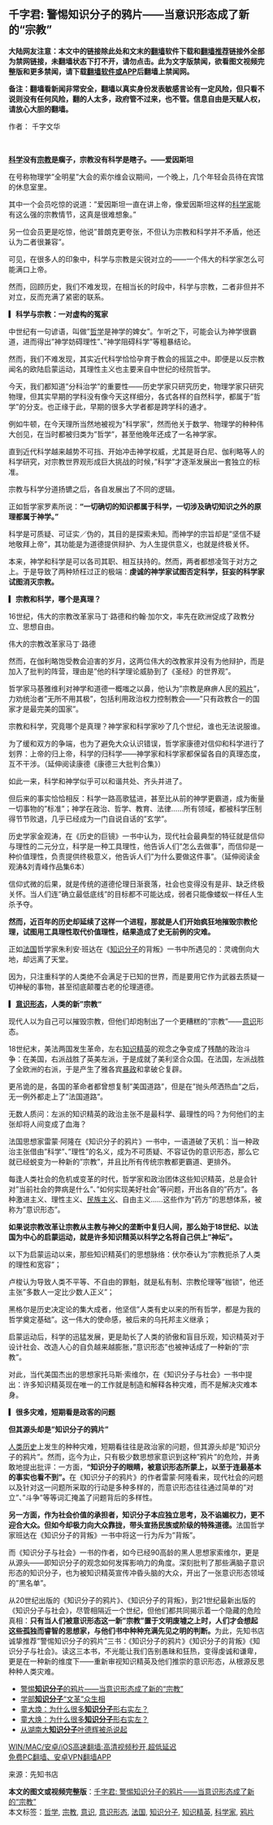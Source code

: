  <h2>千字君: 警惕知识分子的鸦片——当意识形态成了新的“宗教”</h2> <p class="notice"><b>大陆网友注意：本文中的链接除此处和文末的<a href="https://github.com/bannedbook/fanqiang" >翻墙</a>软件下载和<a href="https://github.com/killgcd/justmysocks/blob/master/README.md">翻墙推荐</a>链接外全部为禁网链接，未翻墙状态下打不开，请勿点击。此为文字版禁闻，欲看图文视频完整版和更多禁闻，请下载<a href="https://github.com/bannedbook/fanqiang">翻墙软件或APP</a>后翻墙上禁闻网。</p><p>备注：翻墙看新闻非常安全，翻墙以真实身份发表敏感言论有一定风险，但只看不说则没有任何风险，翻的人太多，政府管不过来，也不管。信息自由是天赋人权，请放心大胆的翻墙。</b></p>  <div class="entry"> <p>作者： 千字文华</p> <p id="conimg">&nbsp;</p> <p><strong><span class='wp_keywordlink'><a href="https://www.bannedbook.org/forum11/topic309.html" title="禁片：“科学”的棍子" target="_blank">科学</a></span>没有<a href="https://www.bannedbook.org/bnews/tag/%e5%ae%97%e6%95%99/" class="st_tag internal_tag" rel="tag" title="标签 宗教 下的日志">宗教</a>是瘸子，宗教没有科学是瞎子。——爱因斯坦</strong></p> <p>在号称物理学&#8221;全明星&#8221;大会的索尔维会议期间，一个晚上，几个年轻会员待在宾馆的休息室里。</p> <p>其中一个会员吃惊的说道：&#8221;爱因斯坦一直在讲上帝，像爱因斯坦这样的<a href="https://www.bannedbook.org/bnews/tag/%e7%a7%91%e5%ad%a6%e5%ae%b6/" class="st_tag internal_tag" rel="tag" title="标签 科学家 下的日志">科学家</a>能有这么强的宗教情节，这真是很难想象。&#8221;</p> <p>另一位会员更是吃惊，他说&#8221;普朗克更夸张，不但认为宗教和科学并不矛盾，他还认为二者很兼容&#8221;。</p> <p>可见，在很多人的印象中，科学与宗教是尖锐对立的——一个伟大的科学家怎么可能满口上帝。</p> <p>然而，回顾历史，我们不难发现，在相当长的时段中，科学与宗教，二者非但并不对立，反而充满了紧密的联系。</p> <p><strong>▎</strong><strong>科学与宗教：一对虚构的冤家</strong></p> <p>中世纪有一句谚语，叫做&#8221;<a href="https://www.bannedbook.org/bnews/tag/%E5%93%B2%E5%AD%A6/" class="st_tag internal_tag" rel="tag" title="标签 哲学 下的日志">哲学</a>是神学的婢女&#8221;。乍听之下，可能会认为神学很霸道，进而得出&#8221;神学妨碍理性&#8221;、&#8221;神学阻碍科学&#8221;等粗暴结论。</p> <p>然而，我们不难发现，其实近代科学恰恰孕育于教会的摇篮之中。即便是以反宗教闻名的欧陆启蒙运动，其理性主义也主要来自中世纪的经院哲学。</p> <p>今天，我们都知道&#8221;分科治学&#8221;的重要性——历史学家只研究历史，物理学家只研究物理，但其实早期的学科没有像今天这样细分，各式各样的自然科学，都属于&#8221;哲学&#8221;的分支。也正缘于此，早期的很多大学者都是跨学科的通才。</p> <p>例如牛顿，在今天理所当然地被视为&#8221;科学家&#8221;，然而他关于数学、物理学的种种伟大创见，在当时都被归类为&#8221;哲学&#8221;，甚至他晚年还成了一名神学家。</p>  <p>直到近代科学越来越势不可挡、开始冲击神学权威，尤其是哥白尼、伽利略等人的科学研究，对宗教世界观形成巨大挑战的时候，&#8221;科学&#8221;才逐渐发展出一套独立的标准。</p> <p>宗教与科学分道扬镳之后，各自发展出了不同的逻辑。</p> <p>正如哲学家罗素所说：<strong>&#8220;一切确切的知识都属于科学，一切涉及确切知识之外的原理都属于神学。&#8221;</strong></p> <p>科学是可质疑、可证实／伪的，其目的是探索未知。而神学的宗旨却是&#8221;坚信不疑地敬拜上帝&#8221;，其功能是为道德提供辩护、为人生提供意义，也就是终极关怀。</p> <p>本来，神学和科学是可以各司其职、相互扶持的。然而，两者都想凌驾于对方之上。于是导致了两种矫枉过正的极端：<strong>虔诚的神学家试图否定科学，狂妄的科学家试图消灭宗教。</strong></p> <p><strong>▎</strong><strong>宗教和科学，哪个是真理？</strong></p> <p>16世纪，伟大的宗教改革家马丁·路德和约翰·加尔文，率先在欧洲促成了政教分立、思想自由。</p> <p>伟大的宗教改革家马丁·路德</p> <p>然而，在伽利略饱受教会迫害的岁月，这两位伟大的改教家并没有为他辩护，而是加入了批判的阵营，理由是&#8221;他的科学理论威胁到了《圣经》的世界观&#8221;。</p> <p>哲学家马基雅维利对神学和道德一概嗤之以鼻，他认为&#8221;宗教是麻痹人民的<a href="https://www.bannedbook.org/bnews/tag/%e9%b8%a6%e7%89%87/" class="st_tag internal_tag" rel="tag" title="标签 鸦片 下的日志">鸦片</a>&#8221;，力劝统治者&#8221;无所不用其极&#8221;，包括利用政治权力控制教会——&#8221;只有政教合一的国家才是最完美的国家&#8221;。</p> <p>宗教和科学，究竟哪个是真理？神学家和科学家吵了几个世纪，谁也无法说服谁。</p> <p>为了缓和双方的争端，也为了避免大众认识错误，哲学家康德对信仰和科学进行了划界：上帝的归上帝，科学的归科学——神学家和科学家都保留各自的真理态度，互不干涉。（延伸阅读康德《康德三大批判合集》）</p> <p>如此一来，科学和神学似乎可以和谐共处、齐头并进了。</p>  <p>但后来的事实恰恰相反：科学一路高歌猛进，甚至比从前的神学更霸道，成为衡量一切事物的&#8221;标准&#8221;；神学在政治、哲学、教育、法律&#8230;&#8230;所有领域，都被科学压制得节节败退，几乎已经成为一门自说自话的&#8221;玄学&#8221;。</p> <p>历史学家金观涛，在《历史的巨镜》一书中认为，现代社会最典型的特征就是信仰与理性的二元分立，科学是一种工具理性，他告诉人们&#8221;怎么去做事&#8221;，而信仰是一种价值理性，负责提供终极意义，他告诉人们&#8221;为什么要做这件事&#8221;。（延伸阅读金观涛&amp;刘青峰作品集6本）</p> <p>信仰式微的后果，就是传统的道德伦理日渐衰落，社会也变得没有是非、缺乏终极关怀。当人们连&#8221;确立最低底线&#8221;的目标都不可能达成，弱者只能像蝼蚁一样任人生杀予夺。</p> <p><strong>然而，近百年的历史却延续了这样一个进程，那就是人们开始疯狂地摧毁宗教伦理，试图用工具理性取代价值理性，结果造成了史无前例的灾难。</strong></p> <p>正如<a href="https://www.bannedbook.org/bnews/tag/%e6%b3%95%e5%9b%bd/" class="st_tag internal_tag" rel="tag" title="标签 法国 下的日志">法国</a>哲学家朱利安·班达在《<a href="https://www.bannedbook.org/bnews/tag/%e7%9f%a5%e8%af%86%e5%88%86%e5%ad%90/" class="st_tag internal_tag" rel="tag" title="标签 知识分子 下的日志">知识分子</a>的背叛》一书中所遇见的：灵魂倒向大地，却远离了天堂。</p> <p>因为，只注重科学的人类绝不会满足于已知的世界，而是要用它作为武器去质疑一切神秘的事物，甚至彻底颠覆古老的伦理道德。</p> <p><strong>▎<a href="https://www.bannedbook.org/bnews/tag/%E6%84%8F%E8%AF%86%E5%BD%A2%E6%80%81/" class="st_tag internal_tag" rel="tag" title="标签 意识形态 下的日志">意识形态</a>，人类的新&#8221;宗教</strong><strong>&#8220;</strong></p> <p>现代人以为自己可以摧毁宗教，但他们却炮制出了一个更糟糕的&#8221;宗教&#8221;——<a href="https://www.bannedbook.org/bnews/tag/%E6%84%8F%E8%AF%86/" class="st_tag internal_tag" rel="tag" title="标签 意识 下的日志">意识</a>形态。</p> <p>18世纪末，美法两国发生革命，左右<a href="https://www.bannedbook.org/bnews/tag/%e7%9f%a5%e8%af%86%e7%b2%be%e8%8b%b1/" class="st_tag internal_tag" rel="tag" title="标签 知识精英 下的日志">知识精英</a>的观念之争变成了残酷的政治斗争：在美国，右派战胜了英美左派，于是成就了美利坚合众国。在法国，左派战胜了全欧洲的右派，于是产生了雅各宾<span class='wp_keywordlink'><a href="https://www.bannedbook.org/forum11/topic276.html" title="禁片：评中国共产党的暴政" target="_blank">暴政</a></span>和拿破仑复辟。</p> <p>更吊诡的是，各国的革命者都曾想复制&#8221;美国道路&#8221;，但是在&#8221;抛头颅洒热血&#8221;之后，无一例外都走上了&#8221;法国道路&#8221;。</p> <p>无数人质问：左派的知识精英的政治主张不是最科学、最理性的吗？为何他们的主张却将人间变成了血海？</p> <p>法国思想家雷蒙·阿隆在《知识分子的鸦片》一书中，一语道破了天机：当一种政治主张借由&#8221;科学&#8221;、&#8221;理性&#8221;的名义，成为不可质疑、不容证伪的意识形态，那么它就已经蜕变为一种新的&#8221;宗教&#8221;，并且比所有传统宗教都更霸道、更排外。</p> <p>每逢人类社会的危机或变革的时代，哲学家和政治团体这些知识精英，总是会针对&#8221;当前社会的弊病是什么&#8221;、&#8221;如何实现美好社会&#8221;等问题，开出各自的&#8221;药方&#8221;。各种激进主义、理性主义、<span class='wp_keywordlink'><a href="https://www.bannedbook.org/forum11/topic333.html" title="禁片：民族主义和三座大山" target="_blank">民族主义</a></span>、自由主义……这些作为&#8221;药方&#8221;的思想体系，被称为&#8221;意识形态&#8221;。</p>  <p><strong>如果说宗教改革让宗教从主教与神父的垄断中复归人间，那么始于18世纪、以法国为中心的启蒙运动，就是许多知识精英</strong><strong>以科学之名将自己供上&#8221;神坛&#8221;。</strong></p> <p>以下为启蒙运动以来，那些知识精英们的思想脉络：伏尔泰认为&#8221;宗教扼杀了人类的理性和宽容&#8221;；</p> <p>卢梭认为导致人类不平等、不自由的罪魁，就是私有制、宗教伦理等&#8221;枷锁&#8221;，他还主张&#8221;多数人一定比少数人正义&#8221;；</p> <p>黑格尔是历史决定论的集大成者，他坚信&#8221;人类有史以来的所有哲学，都是为我的哲学奠定基础&#8221;。这一伟大的使命感，被后来的乌托邦主义继承；</p> <p>启蒙运动后，科学的迅猛发展，更是助长了人类的骄傲和盲目乐观，知识精英对于设计社会、改造人心的自负越来越膨胀，&#8221;意识形态&#8221;也被神话成了一种新的&#8221;宗教&#8221;。</p> <p>对此，当代美国杰出的思想家托马斯·索维尔，在《知识分子与社会》一书中提出：许多知识精英现在唯一的工作就是制造和解释各种灾难，而不是解决灾难本身。</p> <p><strong>▎</strong><strong>很多灾难，短期看是政客的问题</strong></p> <p><strong>但其源头却是&#8221;知识分子的鸦片&#8221;</strong></p> <p><span class='wp_keywordlink'><a href="https://www.bannedbook.org/forum3/topic1750.html" title="考古学禁区-被掩藏的人类历史" target="_blank">人类历史</a></span>上发生的种种灾难，短期看往往是政治家的问题，但其源头却是&#8221;知识分子的鸦片&#8221;。然而，迄今为止，只有极少数思想家意识到这种&#8221;鸦片&#8221;的危险，并勇敢地提出批评：一方面，<strong>&#8220;知识分子的眼睛，被意识形态所蒙上，以至于连最基本的事实也看不到&#8221;</strong><strong>。</strong>在《知识分子的鸦片》的作者雷蒙·阿隆看来，现代社会的问题以及针对这一问题所采取的行动是多种多样的，而意识形态往往通过简单的&#8221;对立&#8221;、&#8221;斗争&#8221;等等词汇掩盖了问题背后的多样性。</p> <p><strong>另一方面，作为社会价值的承担者，知识分子本应独立思考，及不谄媚权力，更不迎合大众。但如今却极力向大众靠拢，带头宣扬民族或阶级的特殊道德。</strong>法国哲学家班达在《知识分子的背叛》一书中将这一行为斥为&#8221;背叛&#8221;。</p> <p>而《知识分子与社会》一书的作者，如今已经90高龄的黑人思想家索维尔，更是从源头——即知识分子的观念如何发挥影响力的角度。深刻批判了那些满脑子意识形态的知识分子，也为被知识精英宣传冲昏头脑的大众，开出了一张意识形态领域的&#8221;黑名单&#8221;。</p> <p>从20世纪出版的《知识分子的鸦片》、《知识分子的背叛》，到21世纪最新出版的《知识分子与社会》，尽管相隔近一个世纪，但他们都共同揭示着一个隐藏的危险真相：<strong>只有当人们被意识形态这一新&#8221;宗教&#8221;置于文明废墟之上时，人们才会想起这些孤独而睿智的思想家，与他们书中种种充满先见之明的判断。</strong>为此，先知书店诚挚推荐&#8221;警惕知识分子的鸦片&#8221;三书：《知识分子的鸦片》《知识分子的背叛》《知识分子与社会》。读这三本书，不光能让我们告别愚昧和狂热，变得虔诚和谦卑，更是在一种新的维度下——重新审视知识精英及他们推崇的意识形态，从根源反思种种人类灾难。</p> <ul class='op-related-articles' title='相关阅读'> <li><a href='https://www.bannedbook.org/bnews/baitai/20210106/1462165.html' target='_blank'>警惕<b>知识分子</b>的鸦片——当意识形态成了新的“宗教”</a></li> <li><a href='https://www.bannedbook.org/bnews/lishi/20201225/1454552.html' target='_blank'>学部<b>知识分子</b>“文革”众生相</a></li> <li><a href='https://www.bannedbook.org/bnews/comments/20201212/1446232.html' target='_blank'>童大煥：为什么很多<b>知识分子</b>形右实左？</a></li> <li><a href='https://www.bannedbook.org/bnews/baitai/20201212/1446212.html' target='_blank'>童大焕：为什么很多<b>知识分子</b>形右实左？</a></li> <li><a href='https://www.bannedbook.org/bnews/lishi/20201205/1442322.html' target='_blank'>从湖南大<b>知识分子</b>叶德辉被杀说起</a></li> </ul> <p class="texttj"> <a href="https://github.com/bannedbook/fanqiang/wiki/V2ray%E6%9C%BA%E5%9C%BA" target="_blank">WIN/MAC/安卓/iOS高速翻墙:高清视频秒开,超低延迟</a><br/> <a href="https://github.com/bannedbook/fanqiang/wiki/%E7%A6%81%E9%97%BB%E7%BD%91%E5%AE%89%E5%8D%93%E7%BF%BB%E5%A2%99%E6%96%B0%E9%97%BBAPP" target="_blank">免费PC翻墙、安卓VPN翻墙APP</a></p><p> 来源：先知书店 </p> <a name='sharetosocial'></a>       <div><b>本文的图文或视频完整版</b>：<a href='https://www.bannedbook.org/bnews/comments/20210109/1464134.html'>千字君: 警惕知识分子的鸦片——当意识形态成了新的“宗教”</a></div>  </div><!--END ENTRY--> <div class="postfooter"> <div>本文标签：<a href="https://www.bannedbook.org/bnews/tag/%E5%93%B2%E5%AD%A6/" rel="tag">哲学</a>, <a href="https://www.bannedbook.org/bnews/tag/%e5%ae%97%e6%95%99/" rel="tag">宗教</a>, <a href="https://www.bannedbook.org/bnews/tag/%E6%84%8F%E8%AF%86/" rel="tag">意识</a>, <a href="https://www.bannedbook.org/bnews/tag/%E6%84%8F%E8%AF%86%E5%BD%A2%E6%80%81/" rel="tag">意识形态</a>, <a href="https://www.bannedbook.org/bnews/tag/%e6%b3%95%e5%9b%bd/" rel="tag">法国</a>, <a href="https://www.bannedbook.org/bnews/tag/%e7%9f%a5%e8%af%86%e5%88%86%e5%ad%90/" rel="tag">知识分子</a>, <a href="https://www.bannedbook.org/bnews/tag/%e7%9f%a5%e8%af%86%e7%b2%be%e8%8b%b1/" rel="tag">知识精英</a>, <a href="https://www.bannedbook.org/bnews/tag/%e7%a7%91%e5%ad%a6%e5%ae%b6/" rel="tag">科学家</a>, <a href="https://www.bannedbook.org/bnews/tag/%e9%b8%a6%e7%89%87/" rel="tag">鸦片</a></div>  </div><!--END POSTFOOTER--> 